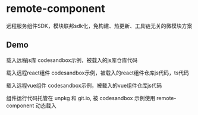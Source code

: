 # remote-component
远程服务组件SDK，模块联邦sdk化，免构建、热更新、工具链无关的微模块方案

## Demo
载入远程js库
codesandbox示例，被载入的js库仓库代码

载入远程react组件
codesandbox示例，被载入的react组件仓库js代码，ts代码

载入远程vue组件
codesandbox示例，被载入的vue组件仓库js代码

组件运行代码托管在 unpkg 和 git.io, 被 codesandbox 示例使用 remote-component 动态载入
